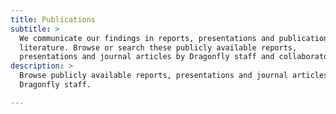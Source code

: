 ```yaml
---
title: Publications
subtitle: >
  We communicate our findings in reports, presentations and publications in the scientific
  literature. Browse or search these publicly available reports,
  presentations and journal articles by Dragonfly staff and collaborators.
description: >
  Browse publicly available reports, presentations and journal articles by
  Dragonfly staff.

---
```

